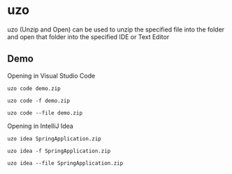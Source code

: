 # uzo

uzo (Unzip and Open) can be used to unzip the specified
file into the folder and open that folder into the specified IDE or Text Editor

## Demo

Opening in Visual Studio Code

`uzo code demo.zip`

`uzo code -f demo.zip`

`uzo code --file demo.zip`

Opening in IntelliJ Idea

`uzo idea SpringApplication.zip`

`uzo idea -f SpringApplication.zip`

`uzo idea --file SpringApplication.zip`
